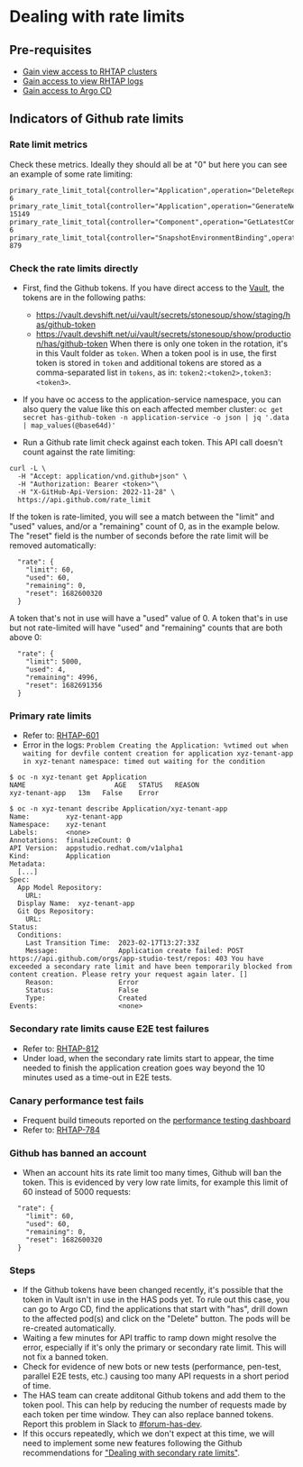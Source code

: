 # Dealing with rate limits

## Pre-requisites

* [Gain view access to RHTAP clusters](https://gitlab.cee.redhat.com/service/app-interface/-/blob/master/docs/stonesoup/sop/logs.md)
* [Gain access to view RHTAP logs](https://gitlab.cee.redhat.com/service/app-interface/-/blob/master/docs/stonesoup/sop/logs.md)
* [Gain access to Argo CD](https://gitlab.cee.redhat.com/service/app-interface/-/blob/master/docs/stonesoup/sop/fleet-manager-argocd.md)

## Indicators of Github rate limits

### Rate limit metrics

Check these metrics. Ideally they should all be at "0" but here you can see an example of some rate limiting:
```
primary_rate_limit_total{controller="Application",operation="DeleteRepository",tokenName="GITHUB_AUTH_TOKEN"} 6
primary_rate_limit_total{controller="Application",operation="GenerateNewRepository",tokenName="GITHUB_AUTH_TOKEN"} 15149
primary_rate_limit_total{controller="Component",operation="GetLatestCommitSHAFromRepository",tokenName="GITHUB_AUTH_TOKEN"} 6
primary_rate_limit_total{controller="SnapshotEnvironmentBinding",operation="GetLatestCommitSHAFromRepository",tokenName="GITHUB_AUTH_TOKEN"} 879
```

### Check the rate limits directly

* First, find the Github tokens.  If you have direct access to the [Vault](https://vault.devshift.net/ui/vault/secrets/stonesoup/list), the tokens are in the following paths:
  * https://vault.devshift.net/ui/vault/secrets/stonesoup/show/staging/has/github-token
  * https://vault.devshift.net/ui/vault/secrets/stonesoup/show/production/has/github-token
When there is only one token in the rotation, it's in this Vault folder as `token`. When a token pool is in use, the first token is stored in `token` and additional tokens are stored as a comma-separated list in `tokens`, as in: `token2:<token2>,token3:<token3>`.

* If you have oc access to the application-service namespace, you can also query the value like this on each affected member cluster: `oc get secret has-github-token -n application-service -o json | jq '.data | map_values(@base64d)'`

* Run a Github rate limit check against each token. This API call doesn't count against the rate limiting:
```
curl -L \                               
  -H "Accept: application/vnd.github+json" \
  -H "Authorization: Bearer <token>"\
  -H "X-GitHub-Api-Version: 2022-11-28" \
  https://api.github.com/rate_limit
```

If the token is rate-limited, you will see a match between the "limit" and "used" values, and/or a "remaining" count of 0, as in the example below. The "reset" field is the number of seconds before the rate limit will be removed automatically:
```
  "rate": {
    "limit": 60,
    "used": 60,
    "remaining": 0,
    "reset": 1682600320
  }
```

A token that's not in use will have a "used" value of 0.  A token that's in use but not rate-limited will have "used" and "remaining" counts that are both above 0:
```
  "rate": {
    "limit": 5000,
    "used": 4,
    "remaining": 4996,
    "reset": 1682691356
  }
```

### Primary rate limits

* Refer to: [RHTAP-601](https://issues.redhat.com/browse/RHTAP-601)
* Error in the logs: `Problem Creating the Application: %vtimed out when waiting for devfile content creation for application xyz-tenant-app in xyz-tenant namespace: timed out waiting for the condition` 

```
$ oc -n xyz-tenant get Application
NAME                      AGE   STATUS   REASON
xyz-tenant-app   13m   False    Error 

$ oc -n xyz-tenant describe Application/xyz-tenant-app
Name:         xyz-tenant-app
Namespace:    xyz-tenant
Labels:       <none>
Annotations:  finalizeCount: 0
API Version:  appstudio.redhat.com/v1alpha1
Kind:         Application
Metadata:
  [...]
Spec:
  App Model Repository:
    URL:         
  Display Name:  xyz-tenant-app
  Git Ops Repository:
    URL:  
Status:
  Conditions:
    Last Transition Time:  2023-02-17T13:27:33Z
    Message:               Application create failed: POST https://api.github.com/orgs/app-studio-test/repos: 403 You have exceeded a secondary rate limit and have been temporarily blocked from content creation. Please retry your request again later. []
    Reason:                Error
    Status:                False
    Type:                  Created
Events:                    <none> 
```

### Secondary rate limits cause E2E test failures

* Refer to: [RHTAP-812](https://issues.redhat.com/browse/RHTAP-812)
* Under load, when the secondary rate limits start to appear, the time needed to finish the application creation goes way beyond the 10 minutes used as a time-out in E2E tests.

### Canary performance test fails

* Frequent build timeouts reported on the [performance testing dashboard](http://kibana.intlab.perf-infra.lab.eng.rdu2.redhat.com/app/dashboards#/view/01508c40-d5e0-11ed-a972-8971ce66b77d)
* Refer to: [RHTAP-784](https://issues.redhat.com/browse/RHTAP-784)

### Github has banned an account

* When an account hits its rate limit too many times, Github will ban the token. This is evidenced by very low rate limits, for example this limit of 60 instead of 5000 requests: 
```
  "rate": {
    "limit": 60,
    "used": 60,
    "remaining": 0,
    "reset": 1682600320
  }
```

### Steps

* If the Github tokens have been changed recently, it's possible that the token in Vault isn't in use in the HAS pods yet.  To rule out this case, you can go to Argo CD, find the applications that start with "has", drill down to the affected pod(s) and click on the "Delete" button.  The pods will be re-created automatically.
* Waiting a few minutes for API traffic to ramp down might resolve the error, especially if it's only the primary or secondary rate limit.  This will not fix a banned token.
* Check for evidence of new bots or new tests (performance, pen-test, parallel E2E tests, etc.) causing too many API requests in a short period of time.
* The HAS team can create additonal Github tokens and add them to the token pool.  This can help by reducing the number of requests made by each token per time window.  They can also replace banned tokens.  Report this problem in Slack to [#forum-has-dev](https://redhat-internal.slack.com/archives/C02HZRGKDEY).
* If this occurs repeatedly, which we don't expect at this time, we will need to implement some new features following the Github recommendations for ["Dealing with secondary rate limits"](https://docs.github.com/en/rest/guides/best-practices-for-integrators?apiVersion=2022-11-28#dealing-with-secondary-rate-limits).
